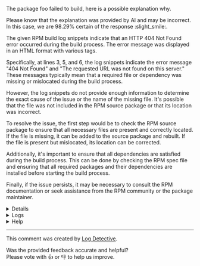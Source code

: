 The package foo failed to build, here is a possible explanation why.

Please know that the explanation was provided by AI and may be incorrect.
In this case, we are 98.29% certain of the response :slight_smile:.

 The given RPM build log snippets indicate that an HTTP 404 Not Found error occurred during the build process. The error message was displayed in an HTML format with various tags.

Specifically, at lines 3, 5, and 6, the log snippets indicate the error message "404 Not Found" and "The requested URL was not found on this server." These messages typically mean that a required file or dependency was missing or mislocated during the build process.

However, the log snippets do not provide enough information to determine the exact cause of the issue or the name of the missing file. It's possible that the file was not included in the RPM source package or that its location was incorrect.

To resolve the issue, the first step would be to check the RPM source package to ensure that all necessary files are present and correctly located. If the file is missing, it can be added to the source package and rebuilt. If the file is present but mislocated, its location can be corrected.

Additionally, it's important to ensure that all dependencies are satisfied during the build process. This can be done by checking the RPM spec file and ensuring that all required packages and their dependencies are installed before starting the build process.

Finally, if the issue persists, it may be necessary to consult the RPM documentation or seek assistance from the RPM community or the package maintainer.

<details>
<ul>

<li>
<b>Line 0:</b> <code><!DOCTYPE HTML PUBLIC "-//IETF//DTD HTML 2.0//EN">
</code>
 This RPM build log snippet represents the beginning of an HTML document with the DOCTYPE declaration for HTML version 2.0, as defined by the Internet Engineering Task Force (IETF). It indicates the start of an HTML document being generated during the RPM build process.
</li>

<li>
<b>Line 2:</b> <code><html><head>
</code>
 The RPM build log snippet represents the beginning of an HTML document being generated during the build process. Specifically, it shows the opening tags of the HTML header section, including the 'html' and 'head' tags. No further information or issues are apparent from this snippet.
</li>

<li>
<b>Line 3:</b> <code><title>404 Not Found</title>
</code>
 This RPM build log snippet indicates that an error occurred during the build process, specifically a 404 Not Found error. The error message is displayed within an HTML title tag. This error typically means that a required file or dependency could not be located during the build process. The file name or location is not specified in the log snippet.
</li>

<li>
<b>Line 4:</b> <code></head><body>
</code>
 This RPM build log snippet represents the output of the XML processing stage during the RPM build process. The snippet signifies the end of the <head> tag and the beginning of the <body> tag in an HTML document being generated as part of the RPM package build. There are no errors or warnings indicated in this particular log snippet.
</li>

<li>
<b>Line 5:</b> <code><h1>Not Found</h1>
</code>
 This RPM build log snippet indicates that an error occurred during the build process, specifically related to an HTTP 404 Not Found error. The error message is displayed in an HTML format with an <h1> tag. The tag contains the text "Not Found". No further information is provided in the log snippet regarding the cause of the error or how to resolve it.
</li>

<li>
<b>Line 6:</b> <code><p>The requested URL was not found on this server.</p>
</code>
 The RPM build log snippet indicates an error message during the build process. The message is an HTML error response with a status code 404, signifying that the requested URL was not found on the server. This error typically occurs when a required file or dependency is missing or mislocated during the build process. The specific cause of the issue is not apparent from this log snippet alone.
</li>

<li>
<b>Line 7:</b> <code></body></html>
</code>
 This RPM build log snippet indicates the end of an HTML document being generated during the build process. The '<' and '>' symbols represent the beginning and end of HTML tags respectively. The text 'body></html>\n' represents the end of the HTML body section and the end of the entire HTML document. The '\n' at the end likely represents a newline character. No issues or errors are indicated in this log snippet.
</li>

</ul>
</details>

<details>
  <summary>Logs</summary>
  <p>
    Log Detective analyzed the following logs files to provide an explanation:
  </p>

  <ul>
    <li><a href="https://kojipkgs.fedoraproject.org/work/tasks/1406/132051406/root.log">https://kojipkgs.fedoraproject.org/work/tasks/1406/132051406/root.log</a></li>
  </ul>

  <p>
    Additional logs are available from:
    <ul>
    <li><a href="https://gitlab.foobar.baz//-/jobs/1/artifacts/download">artifacts.zip</a></li>
  </ul>
  </p>

  <p>
    Please know that these log files are automatically removed after some
    time, so you might need a backup.
  </p>
</details>

<details>
  <summary>Help</summary>
  <p>Don't hesitate to reach out.</p>

  <ul>
    <li><a href="https://github.com/fedora-copr/logdetective">Upstream</a></li>
    <li><a href="https://github.com/fedora-copr/logdetective/issues">Issue tracker</a></li>
    <li><a href="https://redhat.enterprise.slack.com/archives/C06DWNVKKDE">Slack</a></li>
    <li><a href="https://log-detective.com/documentation">Documentation</a></li>
  </ul>
</details>


---
This comment was created by [Log Detective][log-detective].

Was the provided feedback accurate and helpful? <br>Please vote with :thumbsup:
or :thumbsdown: to help us improve.<br>



[log-detective]: https://log-detective.com/
[contact]: https://github.com/fedora-copr